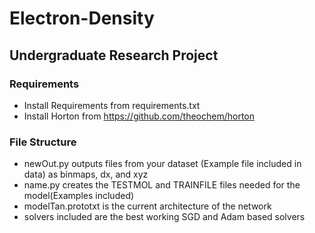 # Electron-Density
## Undergraduate Research Project
### Requirements
* Install Requirements from requirements.txt
* Install Horton from https://github.com/theochem/horton

### File Structure
* newOut.py outputs files from your dataset (Example file included in data) as binmaps, dx, and xyz
* name.py creates the TESTMOL and TRAINFILE files needed for the model(Examples included)
* modelTan.prototxt is the current architecture of the network
* solvers included are the best working SGD and Adam based solvers
